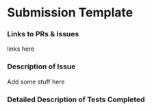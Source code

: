 # Submission Template

### Links to PRs & Issues

links here

### Description of Issue

Add some stuff here

### Detailed Description of Tests Completed

